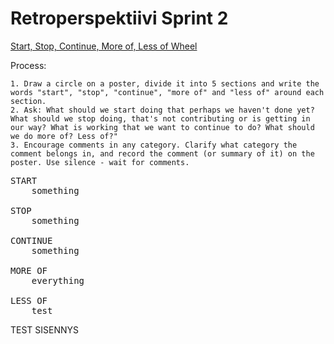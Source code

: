# Retroperspektiivi Sprint 2
[Start, Stop, Continue, More of, Less of Wheel](https://retrospectivewiki.org/index.php?title=Start,_Stop,_Continue,_More_of,_Less_of_Wheel)


Process:

    1. Draw a circle on a poster, divide it into 5 sections and write the words "start", "stop", "continue", "more of" and "less of" around each section.
    2. Ask: What should we start doing that perhaps we haven't done yet? What should we stop doing, that's not contributing or is getting in our way? What is working that we want to continue to do? What should we do more of? Less of?"
    3. Encourage comments in any category. Clarify what category the comment belongs in, and record the comment (or summary of it) on the poster. Use silence - wait for comments. 

<pre>
START
    something

STOP
    something

CONTINUE
    something

MORE OF
    everything

LESS OF
    test
</pre>


TEST
    SISENNYS